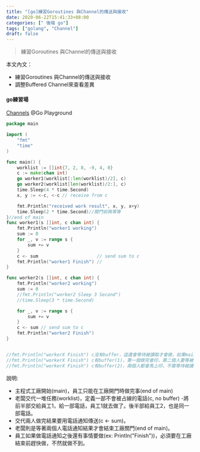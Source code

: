 ```yaml
---
title: "[go]練習Goroutines 與Channel的傳送與接收"
date: 2020-06-22T15:41:33+08:00
categories: [" 後端 go"]
tags: ["golang", "Channel"]
draft: false
---
```



> 練習Goroutines 與Channel的傳送與接收

本文內文：
- 練習Goroutines 與Channel的傳送與接收
- 調整Buffered Channel來查看差異
<!--more-->

#### go練習場
[Channels](https://tour.golang.org/concurrency/2 "Channels") @Go Playground

```go
package main

import (
	"fmt"
	"time"
)

func main() {
	worklist := []int{7, 2, 8, -9, 4, 0}
	c := make(chan int)
	go worker1(worklist[:len(worklist)/2], c)
	go worker2(worklist[len(worklist)/2:], c)
	time.Sleep(4 * time.Second)
	x, y := <-c, <-c // receive from c

	fmt.Println("received work result", x, y, x+y)
	time.Sleep(2 * time.Second)//關門前再等等
}//end of main
func worker1(s []int, c chan int) {
	fmt.Println("worker1 working")
	sum := 0
	for _, v := range s {
		sum += v
	}
	c <- sum                      // send sum to c
	fmt.Println("worker1 Finish") //
}

func worker2(s []int, c chan int) {
	fmt.Println("worker2 working")
	sum := 0
	//fmt.Println("worker2 Sleep 3 Second")
	//time.Sleep(3 * time.Second)

	for _, v := range s {
		sum += v
	}
	c <- sum // send sum to c
	fmt.Println("worker2 Finish")
}


//fmt.Println("workerX Finish") c沒有buffer，這邊會等待被讀取才會做，如果main太快結束這邊也不會做
//fmt.Println("workerX Finish") c有buffer(1)，第一個做完會印，第二個人要等被讀取才會做
//fmt.Println("workerX Finish") c有buffer(2)，兩個人都會馬上印，不需等待被讀取

```

說明:
- 主程式工廠開始(main)，員工只能在工廠開門時做完事(end of main)
- 老闆交代一堆任務(worklist)，定義一部不會被占線的電話(c, no buffer)
-將前半部交給員工1，給一部電話，員工1就去做了。後半部給員工2，也是同一部電話。
- 交代兩人做完結果要用電話通知傳送(c <- sum)。
- 老闆則是等著兩個人電話通知結果才會結束工廠關門(end of main)。
- 員工如果做電話通知之後還有事情要做(ex: Println("Finish"))，必須要在工廠結束前趕快做，不然就做不到。




